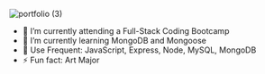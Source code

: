 

![portfolio (3)](https://user-images.githubusercontent.com/95456210/177910580-651ee208-6d23-4212-ae87-b2b5c5c88c38.gif)





- 🔭 I’m currently attending a Full-Stack Coding Bootcamp
- 🌱 I’m currently learning MongoDB and Mongoose
- :blossom:  Use Frequent: JavaScript, Express, Node, MySQL, MongoDB
- ⚡ Fun fact: Art Major


 
